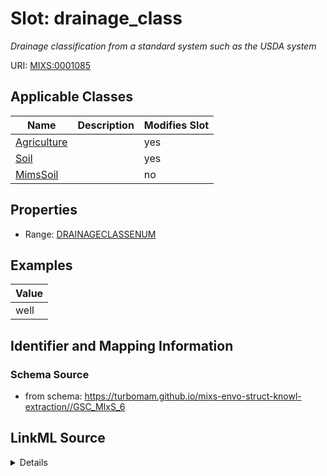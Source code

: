 # Slot: drainage_class


_Drainage classification from a standard system such as the USDA system_



URI: [MIXS:0001085](https://w3id.org/mixs/0001085)



<!-- no inheritance hierarchy -->




## Applicable Classes

| Name | Description | Modifies Slot |
| --- | --- | --- |
[Agriculture](Agriculture.md) |  |  yes  |
[Soil](Soil.md) |  |  yes  |
[MimsSoil](MimsSoil.md) |  |  no  |







## Properties

* Range: [DRAINAGECLASSENUM](DRAINAGECLASSENUM.md)






## Examples

| Value |
| --- |
| well |

## Identifier and Mapping Information







### Schema Source


* from schema: https://turbomam.github.io/mixs-envo-struct-knowl-extraction//GSC_MIxS_6




## LinkML Source

<details>
```yaml
name: drainage_class
description: Drainage classification from a standard system such as the USDA system
title: drainage classification
notes:
- classification
examples:
- value: well
from_schema: https://turbomam.github.io/mixs-envo-struct-knowl-extraction//GSC_MIxS_6
rank: 1000
slot_uri: MIXS:0001085
multivalued: false
alias: drainage_class
domain_of:
- Agriculture
- Soil
range: DRAINAGE_CLASS_ENUM

```
</details>
